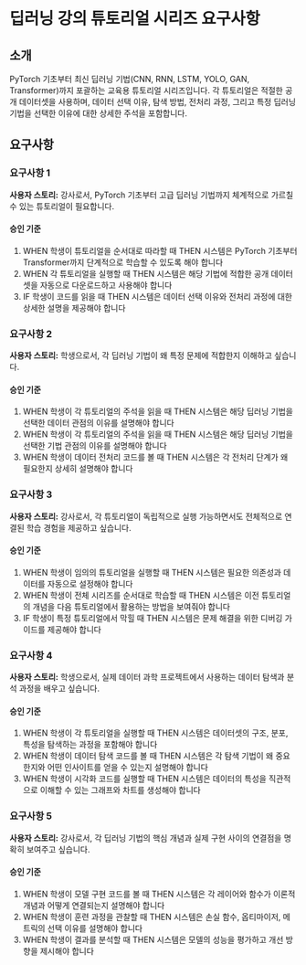 # 딥러닝 강의 튜토리얼 시리즈 요구사항

## 소개

PyTorch 기초부터 최신 딥러닝 기법(CNN, RNN, LSTM, YOLO, GAN, Transformer)까지 포괄하는 교육용 튜토리얼 시리즈입니다. 각 튜토리얼은 적절한 공개 데이터셋을 사용하며, 데이터 선택 이유, 탐색 방법, 전처리 과정, 그리고 특정 딥러닝 기법을 선택한 이유에 대한 상세한 주석을 포함합니다.

## 요구사항

### 요구사항 1

**사용자 스토리:** 강사로서, PyTorch 기초부터 고급 딥러닝 기법까지 체계적으로 가르칠 수 있는 튜토리얼이 필요합니다.

#### 승인 기준

1. WHEN 학생이 튜토리얼을 순서대로 따라할 때 THEN 시스템은 PyTorch 기초부터 Transformer까지 단계적으로 학습할 수 있도록 해야 합니다
2. WHEN 각 튜토리얼을 실행할 때 THEN 시스템은 해당 기법에 적합한 공개 데이터셋을 자동으로 다운로드하고 사용해야 합니다
3. IF 학생이 코드를 읽을 때 THEN 시스템은 데이터 선택 이유와 전처리 과정에 대한 상세한 설명을 제공해야 합니다

### 요구사항 2

**사용자 스토리:** 학생으로서, 각 딥러닝 기법이 왜 특정 문제에 적합한지 이해하고 싶습니다.

#### 승인 기준

1. WHEN 학생이 각 튜토리얼의 주석을 읽을 때 THEN 시스템은 해당 딥러닝 기법을 선택한 데이터 관점의 이유를 설명해야 합니다
2. WHEN 학생이 각 튜토리얼의 주석을 읽을 때 THEN 시스템은 해당 딥러닝 기법을 선택한 기법 관점의 이유를 설명해야 합니다
3. WHEN 학생이 데이터 전처리 코드를 볼 때 THEN 시스템은 각 전처리 단계가 왜 필요한지 상세히 설명해야 합니다

### 요구사항 3

**사용자 스토리:** 강사로서, 각 튜토리얼이 독립적으로 실행 가능하면서도 전체적으로 연결된 학습 경험을 제공하고 싶습니다.

#### 승인 기준

1. WHEN 학생이 임의의 튜토리얼을 실행할 때 THEN 시스템은 필요한 의존성과 데이터를 자동으로 설정해야 합니다
2. WHEN 학생이 전체 시리즈를 순서대로 학습할 때 THEN 시스템은 이전 튜토리얼의 개념을 다음 튜토리얼에서 활용하는 방법을 보여줘야 합니다
3. IF 학생이 특정 튜토리얼에서 막힐 때 THEN 시스템은 문제 해결을 위한 디버깅 가이드를 제공해야 합니다

### 요구사항 4

**사용자 스토리:** 학생으로서, 실제 데이터 과학 프로젝트에서 사용하는 데이터 탐색과 분석 과정을 배우고 싶습니다.

#### 승인 기준

1. WHEN 학생이 각 튜토리얼을 실행할 때 THEN 시스템은 데이터셋의 구조, 분포, 특성을 탐색하는 과정을 포함해야 합니다
2. WHEN 학생이 데이터 탐색 코드를 볼 때 THEN 시스템은 각 탐색 기법이 왜 중요한지와 어떤 인사이트를 얻을 수 있는지 설명해야 합니다
3. WHEN 학생이 시각화 코드를 실행할 때 THEN 시스템은 데이터의 특성을 직관적으로 이해할 수 있는 그래프와 차트를 생성해야 합니다

### 요구사항 5

**사용자 스토리:** 강사로서, 각 딥러닝 기법의 핵심 개념과 실제 구현 사이의 연결점을 명확히 보여주고 싶습니다.

#### 승인 기준

1. WHEN 학생이 모델 구현 코드를 볼 때 THEN 시스템은 각 레이어와 함수가 이론적 개념과 어떻게 연결되는지 설명해야 합니다
2. WHEN 학생이 훈련 과정을 관찰할 때 THEN 시스템은 손실 함수, 옵티마이저, 메트릭의 선택 이유를 설명해야 합니다
3. WHEN 학생이 결과를 분석할 때 THEN 시스템은 모델의 성능을 평가하고 개선 방향을 제시해야 합니다